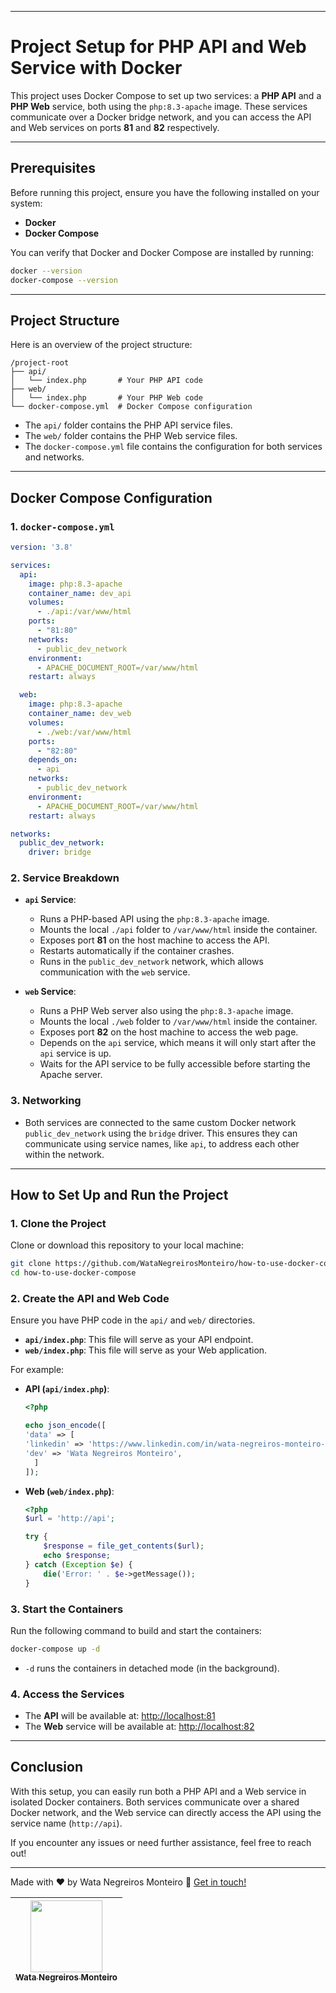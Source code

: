 
---

# Project Setup for PHP API and Web Service with Docker

This project uses Docker Compose to set up two services: a **PHP API** and a **PHP Web** service, both using the `php:8.3-apache` image. These services communicate over a Docker bridge network, and you can access the API and Web services on ports **81** and **82** respectively.

---

## Prerequisites

Before running this project, ensure you have the following installed on your system:

- **Docker** 
- **Docker Compose** 

You can verify that Docker and Docker Compose are installed by running:

```bash
docker --version
docker-compose --version
```

---

## Project Structure

Here is an overview of the project structure:

```
/project-root
├── api/
│   └── index.php       # Your PHP API code
├── web/
│   └── index.php       # Your PHP Web code
└── docker-compose.yml  # Docker Compose configuration
```

- The `api/` folder contains the PHP API service files.
- The `web/` folder contains the PHP Web service files.
- The `docker-compose.yml` file contains the configuration for both services and networks.

---

## Docker Compose Configuration

### 1. **`docker-compose.yml`**

```yaml
version: '3.8'

services:
  api:
    image: php:8.3-apache
    container_name: dev_api
    volumes:
      - ./api:/var/www/html
    ports:
      - "81:80"
    networks:
      - public_dev_network
    environment:
      - APACHE_DOCUMENT_ROOT=/var/www/html
    restart: always

  web:
    image: php:8.3-apache
    container_name: dev_web
    volumes:
      - ./web:/var/www/html
    ports:
      - "82:80"
    depends_on:
      - api
    networks:
      - public_dev_network
    environment:
      - APACHE_DOCUMENT_ROOT=/var/www/html
    restart: always

networks:
  public_dev_network:
    driver: bridge
```

### 2. **Service Breakdown**

- **`api` Service**:
    - Runs a PHP-based API using the `php:8.3-apache` image.
    - Mounts the local `./api` folder to `/var/www/html` inside the container.
    - Exposes port **81** on the host machine to access the API.
    - Restarts automatically if the container crashes.
    - Runs in the `public_dev_network` network, which allows communication with the `web` service.

- **`web` Service**:
    - Runs a PHP Web server also using the `php:8.3-apache` image.
    - Mounts the local `./web` folder to `/var/www/html` inside the container.
    - Exposes port **82** on the host machine to access the web page.
    - Depends on the `api` service, which means it will only start after the `api` service is up.
    - Waits for the API service to be fully accessible before starting the Apache server.

### 3. **Networking**

- Both services are connected to the same custom Docker network `public_dev_network` using the `bridge` driver. This ensures they can communicate using service names, like `api`, to address each other within the network.

---

## How to Set Up and Run the Project

### 1. **Clone the Project**

Clone or download this repository to your local machine:

```bash
git clone https://github.com/WataNegreirosMonteiro/how-to-use-docker-compose.git
cd how-to-use-docker-compose
```

### 2. **Create the API and Web Code**

Ensure you have PHP code in the `api/` and `web/` directories.

- **`api/index.php`**: This file will serve as your API endpoint.
- **`web/index.php`**: This file will serve as your Web application.

For example:

- **API (`api/index.php`)**:
  ```php
  <?php

  echo json_encode([
  'data' => [
  'linkedin' => 'https://www.linkedin.com/in/wata-negreiros-monteiro-2a94ab1a7/',
  'dev' => 'Wata Negreiros Monteiro',
    ]
  ]);
  ```

- **Web (`web/index.php`)**:
  ```php
  <?php
  $url = 'http://api';

  try {
      $response = file_get_contents($url);
      echo $response;
  } catch (Exception $e) {
      die('Error: ' . $e->getMessage());
  }
  ```

### 3. **Start the Containers**

Run the following command to build and start the containers:

```bash
docker-compose up -d
```
- `-d` runs the containers in detached mode (in the background).

### 4. **Access the Services**

- The **API** will be available at: [http://localhost:81](http://localhost:81)
- The **Web** service will be available at: [http://localhost:82](http://localhost:82)

---

## Conclusion

With this setup, you can easily run both a PHP API and a Web service in isolated Docker containers. Both services communicate over a shared Docker network, and the Web service can directly access the API using the service name (`http://api`).

If you encounter any issues or need further assistance, feel free to reach out!

---

Made with ♥ by Wata Negreiros Monteiro :wave: [Get in touch!](https://www.linkedin.com/in/wata-negreiros-monteiro-2a94ab1a7/)

| [<img src="https://avatars.githubusercontent.com/u/90472705?v=4" width=115><br><sub>Wata Negreiros Monteiro</sub>](https://github.com/WataNegreirosMonteiro) |  
| :---: | 